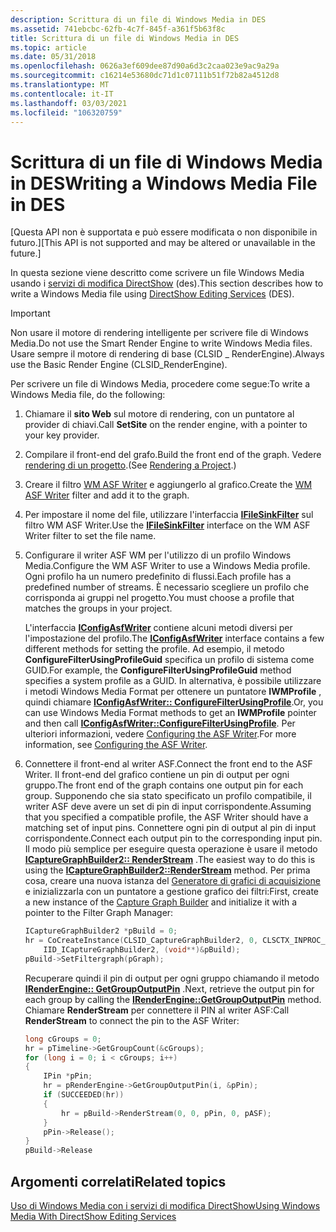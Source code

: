 ```yaml
---
description: Scrittura di un file di Windows Media in DES
ms.assetid: 741ebcbc-62fb-4c7f-845f-a361f5b63f8c
title: Scrittura di un file di Windows Media in DES
ms.topic: article
ms.date: 05/31/2018
ms.openlocfilehash: 0626a3ef609dee87d90a6d3c2caa023e9ac9a29a
ms.sourcegitcommit: c16214e53680dc71d1c07111b51f72b82a4512d8
ms.translationtype: MT
ms.contentlocale: it-IT
ms.lasthandoff: 03/03/2021
ms.locfileid: "106320759"
---
```

# <a name="writing-a-windows-media-file-in-des"></a><span data-ttu-id="18a16-103">Scrittura di un file di Windows Media in DES</span><span class="sxs-lookup"><span data-stu-id="18a16-103">Writing a Windows Media File in DES</span></span>

<span data-ttu-id="18a16-104">\[Questa API non è supportata e può essere modificata o non disponibile in futuro.\]</span><span class="sxs-lookup"><span data-stu-id="18a16-104">\[This API is not supported and may be altered or unavailable in the future.\]</span></span>

<span data-ttu-id="18a16-105">In questa sezione viene descritto come scrivere un file Windows Media usando i [servizi di modifica DirectShow](directshow-editing-services.md) (des).</span><span class="sxs-lookup"><span data-stu-id="18a16-105">This section describes how to write a Windows Media file using [DirectShow Editing Services](directshow-editing-services.md) (DES).</span></span>

> [!IMPORTANT]
> <span data-ttu-id="18a16-106">Non usare il motore di rendering intelligente per scrivere file di Windows Media.</span><span class="sxs-lookup"><span data-stu-id="18a16-106">Do not use the Smart Render Engine to write Windows Media files.</span></span> <span data-ttu-id="18a16-107">Usare sempre il motore di rendering di base (CLSID \_ RenderEngine).</span><span class="sxs-lookup"><span data-stu-id="18a16-107">Always use the Basic Render Engine (CLSID\_RenderEngine).</span></span>

 

<span data-ttu-id="18a16-108">Per scrivere un file di Windows Media, procedere come segue:</span><span class="sxs-lookup"><span data-stu-id="18a16-108">To write a Windows Media file, do the following:</span></span>

1.  <span data-ttu-id="18a16-109">Chiamare il **sito Web** sul motore di rendering, con un puntatore al provider di chiavi.</span><span class="sxs-lookup"><span data-stu-id="18a16-109">Call **SetSite** on the render engine, with a pointer to your key provider.</span></span>
2.  <span data-ttu-id="18a16-110">Compilare il front-end del grafo.</span><span class="sxs-lookup"><span data-stu-id="18a16-110">Build the front end of the graph.</span></span> <span data-ttu-id="18a16-111">Vedere [rendering di un progetto](rendering-a-project.md).</span><span class="sxs-lookup"><span data-stu-id="18a16-111">(See [Rendering a Project](rendering-a-project.md).)</span></span>
3.  <span data-ttu-id="18a16-112">Creare il filtro [WM ASF Writer](wm-asf-writer-filter.md) e aggiungerlo al grafico.</span><span class="sxs-lookup"><span data-stu-id="18a16-112">Create the [WM ASF Writer](wm-asf-writer-filter.md) filter and add it to the graph.</span></span>
4.  <span data-ttu-id="18a16-113">Per impostare il nome del file, utilizzare l'interfaccia [**IFileSinkFilter**](/windows/desktop/api/Strmif/nn-strmif-ifilesinkfilter) sul filtro WM ASF Writer.</span><span class="sxs-lookup"><span data-stu-id="18a16-113">Use the [**IFileSinkFilter**](/windows/desktop/api/Strmif/nn-strmif-ifilesinkfilter) interface on the WM ASF Writer filter to set the file name.</span></span>
5.  <span data-ttu-id="18a16-114">Configurare il writer ASF WM per l'utilizzo di un profilo Windows Media.</span><span class="sxs-lookup"><span data-stu-id="18a16-114">Configure the WM ASF Writer to use a Windows Media profile.</span></span> <span data-ttu-id="18a16-115">Ogni profilo ha un numero predefinito di flussi.</span><span class="sxs-lookup"><span data-stu-id="18a16-115">Each profile has a predefined number of streams.</span></span> <span data-ttu-id="18a16-116">È necessario scegliere un profilo che corrisponda ai gruppi nel progetto.</span><span class="sxs-lookup"><span data-stu-id="18a16-116">You must choose a profile that matches the groups in your project.</span></span>

    <span data-ttu-id="18a16-117">L'interfaccia [**IConfigAsfWriter**](/previous-versions/windows/desktop/api/Dshowasf/nn-dshowasf-iconfigasfwriter) contiene alcuni metodi diversi per l'impostazione del profilo.</span><span class="sxs-lookup"><span data-stu-id="18a16-117">The [**IConfigAsfWriter**](/previous-versions/windows/desktop/api/Dshowasf/nn-dshowasf-iconfigasfwriter) interface contains a few different methods for setting the profile.</span></span> <span data-ttu-id="18a16-118">Ad esempio, il metodo **ConfigureFilterUsingProfileGuid** specifica un profilo di sistema come GUID.</span><span class="sxs-lookup"><span data-stu-id="18a16-118">For example, the **ConfigureFilterUsingProfileGuid** method specifies a system profile as a GUID.</span></span> <span data-ttu-id="18a16-119">In alternativa, è possibile utilizzare i metodi Windows Media Format per ottenere un puntatore **IWMProfile** , quindi chiamare [**IConfigAsfWriter:: ConfigureFilterUsingProfile**](/previous-versions/windows/desktop/api/Dshowasf/nf-dshowasf-iconfigasfwriter-configurefilterusingprofile).</span><span class="sxs-lookup"><span data-stu-id="18a16-119">Or, you can use Windows Media Format methods to get an **IWMProfile** pointer and then call [**IConfigAsfWriter::ConfigureFilterUsingProfile**](/previous-versions/windows/desktop/api/Dshowasf/nf-dshowasf-iconfigasfwriter-configurefilterusingprofile).</span></span> <span data-ttu-id="18a16-120">Per ulteriori informazioni, vedere [Configuring the ASF Writer](configuring-the-asf-writer.md).</span><span class="sxs-lookup"><span data-stu-id="18a16-120">For more information, see [Configuring the ASF Writer](configuring-the-asf-writer.md).</span></span>

6.  <span data-ttu-id="18a16-121">Connettere il front-end al writer ASF.</span><span class="sxs-lookup"><span data-stu-id="18a16-121">Connect the front end to the ASF Writer.</span></span> <span data-ttu-id="18a16-122">Il front-end del grafico contiene un pin di output per ogni gruppo.</span><span class="sxs-lookup"><span data-stu-id="18a16-122">The front end of the graph contains one output pin for each group.</span></span> <span data-ttu-id="18a16-123">Supponendo che sia stato specificato un profilo compatibile, il writer ASF deve avere un set di pin di input corrispondente.</span><span class="sxs-lookup"><span data-stu-id="18a16-123">Assuming that you specified a compatible profile, the ASF Writer should have a matching set of input pins.</span></span> <span data-ttu-id="18a16-124">Connettere ogni pin di output al pin di input corrispondente.</span><span class="sxs-lookup"><span data-stu-id="18a16-124">Connect each output pin to the corresponding input pin.</span></span> <span data-ttu-id="18a16-125">Il modo più semplice per eseguire questa operazione è usare il metodo [**ICaptureGraphBuilder2:: RenderStream**](/windows/desktop/api/Strmif/nf-strmif-icapturegraphbuilder2-renderstream) .</span><span class="sxs-lookup"><span data-stu-id="18a16-125">The easiest way to do this is using the [**ICaptureGraphBuilder2::RenderStream**](/windows/desktop/api/Strmif/nf-strmif-icapturegraphbuilder2-renderstream) method.</span></span> <span data-ttu-id="18a16-126">Per prima cosa, creare una nuova istanza del [Generatore di grafici di acquisizione](capture-graph-builder.md) e inizializzarla con un puntatore a gestione grafico dei filtri:</span><span class="sxs-lookup"><span data-stu-id="18a16-126">First, create a new instance of the [Capture Graph Builder](capture-graph-builder.md) and initialize it with a pointer to the Filter Graph Manager:</span></span>

    ```C++
    ICaptureGraphBuilder2 *pBuild = 0;
    hr = CoCreateInstance(CLSID_CaptureGraphBuilder2, 0, CLSCTX_INPROC_SERVER,
        IID_ICaptureGraphBuilder2, (void**)&pBuild);
    pBuild->SetFiltergraph(pGraph); 
    ```

    

    <span data-ttu-id="18a16-127">Recuperare quindi il pin di output per ogni gruppo chiamando il metodo [**IRenderEngine:: GetGroupOutputPin**](irenderengine-getgroupoutputpin.md) .</span><span class="sxs-lookup"><span data-stu-id="18a16-127">Next, retrieve the output pin for each group by calling the [**IRenderEngine::GetGroupOutputPin**](irenderengine-getgroupoutputpin.md) method.</span></span> <span data-ttu-id="18a16-128">Chiamare **RenderStream** per connettere il PIN al writer ASF:</span><span class="sxs-lookup"><span data-stu-id="18a16-128">Call **RenderStream** to connect the pin to the ASF Writer:</span></span>

    ```C++
    long cGroups = 0;
    hr = pTimeline->GetGroupCount(&cGroups);
    for (long i = 0; i < cGroups; i++)
    {
        IPin *pPin;
        hr = pRenderEngine->GetGroupOutputPin(i, &pPin);
        if (SUCCEEDED(hr))
        {
            hr = pBuild->RenderStream(0, 0, pPin, 0, pASF);
        }
        pPin->Release();
    }
    pBuild->Release
    ```

    

## <a name="related-topics"></a><span data-ttu-id="18a16-129">Argomenti correlati</span><span class="sxs-lookup"><span data-stu-id="18a16-129">Related topics</span></span>

<dl> <dt>

[<span data-ttu-id="18a16-130">Uso di Windows Media con i servizi di modifica DirectShow</span><span class="sxs-lookup"><span data-stu-id="18a16-130">Using Windows Media With DirectShow Editing Services</span></span>](using-windows-media-with-directshow-editing-services.md)
</dt> </dl>

 

 



